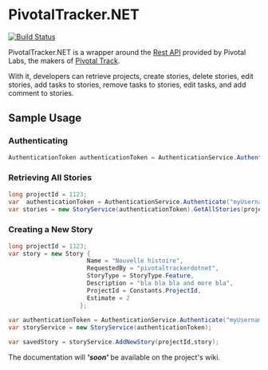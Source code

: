 PivotalTracker.NET
==================

[![Build Status](https://travis-ci.org/palfrey/PivotalTracker.NET.svg?branch=travis)](https://travis-ci.org/palfrey/PivotalTracker.NET)

PivotalTracker.NET is a wrapper around the [Rest API](https://www.pivotaltracker.com/help/api) provided by Pivotal Labs, the makers of [Pivotal Track](https://www.pivotaltracker.com).

With it, developers can retrieve projects, create stories, delete stories, edit stories, add tasks to stories, remove tasks to stories, edit tasks, and add comment to stories.


Sample Usage
-------------

### Authenticating

```csharp
AuthenticationToken authenticationToken = AuthenticationService.Authenticate("user", "pass");
```

### Retrieving All Stories

```csharp
long projectId = 1123;
var  authenticationToken = AuthenticationService.Authenticate("myUsername", "myPassword");
var stories = new StoryService(authenticationToken).GetAllStories(projectId);
```

### Creating a New Story

```csharp
long projectId = 1123;
var story = new Story {
                      Name = "Nouvelle histoire",
                      RequestedBy = "pivotaltrackerdotnet",
                      StoryType = StoryType.Feature,
                      Description = "bla bla bla and more bla",
                      ProjectId = Constants.ProjectId,
                      Estimate = 2
                    };
                    
var authenticationToken = AuthenticationService.Authenticate("myUsername", "myPassword");
var storyService = new StoryService(authenticationToken);

var savedStory = storyService.AddNewStory(projectId,story);

```

The documentation will <i><b>'soon'</b></i> be available on the project's wiki.